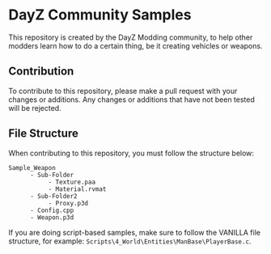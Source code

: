 # DayZ Community Samples

This repository is created by the DayZ Modding community, to help other modders learn how to do a certain thing, be it creating vehicles or weapons.

## Contribution

To contribute to this repository, please make a pull request with your changes or additions. Any changes or additions that have not been tested will be rejected.

## File Structure

When contributing to this repository, you must follow the structure below:
```
Sample_Weapon
      - Sub-Folder
           - Texture.paa
           - Material.rvmat
      - Sub-Folder2
           - Proxy.p3d
      - Config.cpp
      - Weapon.p3d
```

If you are doing script-based samples, make sure to follow the VANILLA file structure, for example: `Scripts\4_World\Entities\ManBase\PlayerBase.c`.